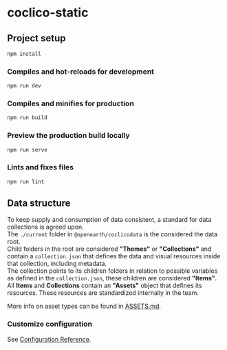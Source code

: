 # coclico-static

## Project setup
```bash
npm install
```

### Compiles and hot-reloads for development
```bash
npm run dev
```

### Compiles and minifies for production
```bash
npm run build
```

### Preview the production build locally
```bash
npm run serve
```

### Lints and fixes files
```bash
npm run lint
```

## Data structure

To keep supply and consumption of data consistent, a standard for data collections is agreed upon.  
The `./current` folder in `@openearth/coclicodata` is the considered the data root.  
Child folders in the root are considered **"Themes"** or **"Collections"** and contain a `collection.json` that defines
the data and visual resources inside that collection, including metadata.  
The collection points to its children folders in relation to possible variables as defined in the `collection.json`,
these children are considered **"Items"**.  
All **Items** and **Collections** contain an **"Assets"** object that defines its resources. These resources are
standardized internally in the team.

More info on asset types can be found in [ASSETS.md](./docs/ASSETS.md).

### Customize configuration

See [Configuration Reference](https://cli.vuejs.org/config/).

